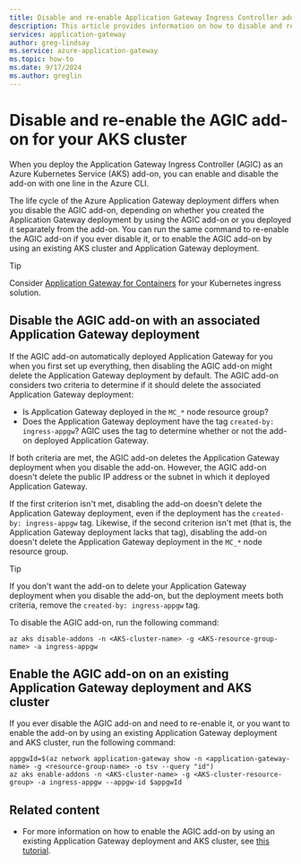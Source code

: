 ```yaml
---
title: Disable and re-enable Application Gateway Ingress Controller add-on for Azure Kubernetes Service cluster
description: This article provides information on how to disable and re-enable the AGIC add-on for your AKS cluster.
services: application-gateway
author: greg-lindsay
ms.service: azure-application-gateway
ms.topic: how-to
ms.date: 9/17/2024
ms.author: greglin
---
```


# Disable and re-enable the AGIC add-on for your AKS cluster

When you deploy the Application Gateway Ingress Controller (AGIC) as an Azure Kubernetes Service (AKS) add-on, you can enable and disable the add-on with one line in the Azure CLI.

The life cycle of the Azure Application Gateway deployment differs when you disable the AGIC add-on, depending on whether you created the Application Gateway deployment by using the AGIC add-on or you deployed it separately from the add-on. You can run the same command to re-enable the AGIC add-on if you ever disable it, or to enable the AGIC add-on by using an existing AKS cluster and Application Gateway deployment.

> [!TIP]
> Consider [Application Gateway for Containers](for-containers/overview.md) for your Kubernetes ingress solution.

## Disable the AGIC add-on with an associated Application Gateway deployment

If the AGIC add-on automatically deployed Application Gateway for you when you first set up everything, then disabling the AGIC add-on might delete the Application Gateway deployment by default. The AGIC add-on considers two criteria to determine if it should delete the associated Application Gateway deployment:

- Is Application Gateway deployed in the `MC_*` node resource group?
- Does the Application Gateway deployment have the tag `created-by: ingress-appgw`? AGIC uses the tag to determine whether or not the add-on deployed Application Gateway.

If both criteria are met, the AGIC add-on deletes the Application Gateway deployment when you disable the add-on. However, the AGIC add-on doesn't delete the public IP address or the subnet in which it deployed Application Gateway.

If the first criterion isn't met, disabling the add-on doesn't delete the Application Gateway deployment, even if the deployment has the `created-by: ingress-appgw` tag. Likewise, if the second criterion isn't met (that is, the Application Gateway deployment lacks that tag), disabling the add-on doesn't delete the Application Gateway deployment in the `MC_*` node resource group.

> [!TIP]
> If you don't want the add-on to delete your Application Gateway deployment when you disable the add-on, but the deployment meets both criteria, remove the `created-by: ingress-appgw` tag.

To disable the AGIC add-on, run the following command:

```azurecli-interactive
az aks disable-addons -n <AKS-cluster-name> -g <AKS-resource-group-name> -a ingress-appgw 
```

## Enable the AGIC add-on on an existing Application Gateway deployment and AKS cluster

If you ever disable the AGIC add-on and need to re-enable it, or you want to enable the add-on by using an existing Application Gateway deployment and AKS cluster, run the following command:

```azurecli-interactive
appgwId=$(az network application-gateway show -n <application-gateway-name> -g <resource-group-name> -o tsv --query "id") 
az aks enable-addons -n <AKS-cluster-name> -g <AKS-cluster-resource-group> -a ingress-appgw --appgw-id $appgwId
```

## Related content

- For more information on how to enable the AGIC add-on by using an existing Application Gateway deployment and AKS cluster, see [this tutorial](tutorial-ingress-controller-add-on-existing.md).
